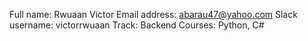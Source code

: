 Full name: Rwuaan Victor													Email address: abarau47@yahoo.com												Slack username: victorrwuaan													Track: Backend															Courses: Python, C#																																								